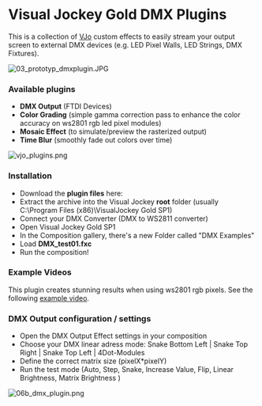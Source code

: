 # Visual Jockey Gold DMX Plugins #

This is a collection of [VJo](http://www.visualjockey.com/) custom effects to easily stream your output screen to external DMX devices (e.g. LED Pixel Walls, LED Strings, DMX Fixtures). 

![03_prototyp_dmxplugin.JPG](https://bitbucket.org/repo/x6G97j/images/1282263225-03_prototyp_dmxplugin.JPG)


### Available plugins ###

* **DMX Output** (FTDI Devices)
* **Color Grading** (simple gamma correction pass to enhance the color accuracy on ws2801 rgb led pixel modules)
* **Mosaic Effect** (to simulate/preview the rasterized output)
* **Time Blur** (smoothly fade out colors over time)

![vjo_plugins.png](https://bitbucket.org/repo/x6G97j/images/4099938706-vjo_plugins.png)

### Installation ###

* Download the **plugin files** here:
* Extract the archive into the Visual Jockey **root** folder (usually C:\Program Files (x86)\VisualJockey Gold SP1\)
* Connect your DMX Converter (DMX to WS2811 converter)
* Open Visual Jockey Gold SP1
* In the Composition gallery, there's a new Folder called "DMX Examples"
* Load **DMX_test01.fxc**
* Run the composition!

### Example Videos ###

This plugin creates stunning results when using ws2801 rgb pixels. See the following [example video](https://youtu.be/1VQNskTLkXc).

### DMX Output configuration / settings ###

* Open the DMX Output Effect settings in your composition 
* Choose your DMX linear adress mode: Snake Bottom Left | Snake Top Right | Snake Top Left | 4Dot-Modules
* Define the correct matrix size (pixelX*pixelY)
* Run the test mode (Auto, Step, Snake, Increase Value, Flip, Linear Brightness, Matrix Brightness )

![06b_dmx_plugin.png](https://bitbucket.org/repo/x6G97j/images/1242016383-06b_dmx_plugin.png)